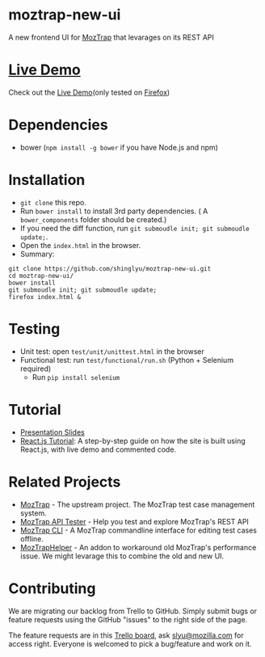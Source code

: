 moztrap-new-ui
==============

A new frontend UI for [MozTrap](https://moztrap.mozilla.org/) that levarages on its REST API

# [Live Demo](https://shinglyu.github.io/moztrap-new-ui/#/)

Check out the [Live Demo](https://shinglyu.github.io/moztrap-new-ui/#/)(only tested on [Firefox](https://www.mozilla.org/en-US/firefox/new/))

# Dependencies
* bower (`npm install -g bower` if you have Node.js and npm)
  
# Installation 
* `git clone` this repo.
* Run `bower install` to install 3rd party dependencies. ( A `bower_components` folder should be created.)
* If you need the diff function, run `git submoudle init; git submoudle update;`.
* Open the `index.html` in the browser.
* Summary: <div>
```
git clone https://github.com/shinglyu/moztrap-new-ui.git
cd moztrap-new-ui/
bower install
git submoudle init; git submoudle update;
firefox index.html &
```
</div>

# Testing
* Unit test: open `test/unit/unittest.html` in the browser
* Functional test: run `test/functional/run.sh` (Python + Selenium required)
  * Run `pip install selenium`
  
# Tutorial
* [Presentation Slides](https://dl.dropboxusercontent.com/u/7281903/slides-4d90fc/tutorial.md.html#/)
* [React.js Tutorial](http://shinglyu.github.io/moztrap-new-ui/tutorial.html): A step-by-step guide on how the site is built using React.js, with live demo and commented code.

# Related Projects
* [MozTrap](https://github.com/mozilla/moztrap/) - The upstream project. The MozTrap test case management system.
* [MozTrap API Tester](https://github.com/shinglyu/moztrap-api-tester) - Help you test and explore MozTrap's REST API
* [MozTrap CLI](https://github.com/shinglyu/moztrap-cli) - A MozTrap commandline interface for editing test cases offline. 
* [MozTrapHelper](https://github.com/shinglyu/MozTrapHelper) - An addon to workaround old MozTrap's performance issue. We might levarage this to combine the old and new UI.

# Contributing
We are migrating our backlog from Trello to GitHub. Simply submit bugs or feature requests using the GitHub "issues" to the right side of the page.

The feature requests are in this [Trello board](https://trello.com/b/FvWTBKjf/moztrap-enhancement-backlog), ask slyu@mozilla.com for access right. Everyone is welcomed to pick a bug/feature and work on it.
